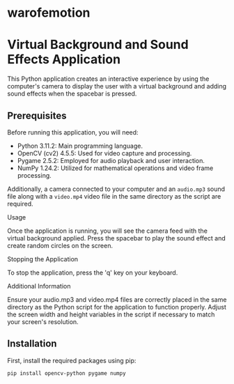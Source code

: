 # warofemotion
# Virtual Background and Sound Effects Application

This Python application creates an interactive experience by using the computer's camera to display the user with a virtual background and adding sound effects when the spacebar is pressed.

## Prerequisites

Before running this application, you will need:

- Python 3.11.2: Main programming language.
- OpenCV (cv2) 4.5.5: Used for video capture and processing.
- Pygame 2.5.2: Employed for audio playback and user interaction.
- NumPy 1.24.2: Utilized for mathematical operations and video frame processing.

Additionally, a camera connected to your computer and an `audio.mp3` sound file along with a `video.mp4` video file in the same directory as the script are required.

Usage

Once the application is running, you will see the camera feed with the virtual background applied. Press the spacebar to play the sound effect and create random circles on the screen.

Stopping the Application

To stop the application, press the 'q' key on your keyboard.

Additional Information

Ensure your audio.mp3 and video.mp4 files are correctly placed in the same directory as the Python script for the application to function properly. Adjust the screen width and height variables in the script if necessary to match your screen's resolution.

## Installation

First, install the required packages using pip:

```bash
pip install opencv-python pygame numpy
